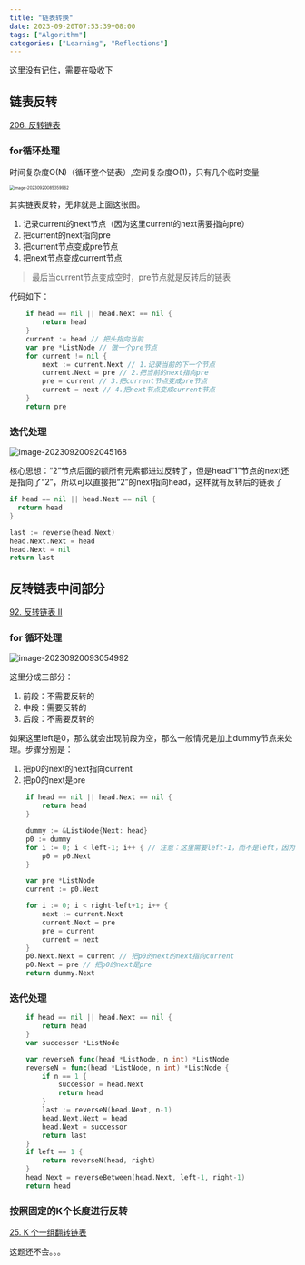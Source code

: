 ```yaml
---
title: "链表转换"
date: 2023-09-20T07:53:39+08:00
tags: ["Algorithm"]
categories: ["Learning", "Reflections"]
---
```


这里没有记住，需要在吸收下

## 链表反转

[206. 反转链表](https://leetcode.cn/problems/reverse-linked-list/)

### for循环处理

时间复杂度O(N)（循环整个链表）,空间复杂度O(1)，只有几个临时变量

<img src="https://image.shijinping.cn/picgo/202309200854577.png" alt="image-20230920085359962" style="zoom:50%;" />

其实链表反转，无非就是上面这张图。

1. 记录current的next节点（因为这里current的next需要指向pre）
2. 把current的next指向pre
3. 把current节点变成pre节点
4. 把next节点变成current节点

> 最后当current节点变成空时，pre节点就是反转后的链表

代码如下：

```go
	if head == nil || head.Next == nil {
		return head
	}
	current := head // 把头指向当前
	var pre *ListNode // 做一个pre节点
	for current != nil {
		next := current.Next // 1.记录当前的下一个节点
		current.Next = pre // 2.把当前的next指向pre
		pre = current // 3.把current节点变成pre节点
		current = next // 4.把next节点变成current节点
	}
	return pre
```

### 迭代处理

![image-20230920092045168](https://image.shijinping.cn/picgo/202309200920953.png)

核心思想：“2”节点后面的额所有元素都进过反转了，但是head“1”节点的next还是指向了“2”，所以可以直接把“2”的next指向head，这样就有反转后的链表了

```go
if head == nil || head.Next == nil {
  return head
}

last := reverse(head.Next)
head.Next.Next = head
head.Next = nil
return last
```

## 反转链表中间部分

[92. 反转链表 II](https://leetcode.cn/problems/reverse-linked-list-ii/)

### for 循环处理

![image-20230920093054992](https://image.shijinping.cn/picgo/202309200930649.png)

这里分成三部分：

1. 前段：不需要反转的
2. 中段：需要反转的
3. 后段：不需要反转的

如果这里left是0，那么就会出现前段为空，那么一般情况是加上dummy节点来处理。步骤分别是：

1. 把p0的next的next指向current
2. 把p0的next是pre

```go
	if head == nil || head.Next == nil {
		return head
	}

	dummy := &ListNode{Next: head}
	p0 := dummy
	for i := 0; i < left-1; i++ { // 注意：这里需要left-1，而不是left，因为需要少一个
		p0 = p0.Next
	}

	var pre *ListNode
	current := p0.Next

	for i := 0; i < right-left+1; i++ {
		next := current.Next
		current.Next = pre
		pre = current
		current = next
	}
	p0.Next.Next = current // 把p0的next的next指向current
	p0.Next = pre // 把p0的next是pre
	return dummy.Next
```



### 迭代处理

```go
	if head == nil || head.Next == nil {
		return head
	}
	var successor *ListNode

	var reverseN func(head *ListNode, n int) *ListNode
	reverseN = func(head *ListNode, n int) *ListNode {
		if n == 1 {
			successor = head.Next
			return head
		}
		last := reverseN(head.Next, n-1)
		head.Next.Next = head
		head.Next = successor
		return last
	}
	if left == 1 {
		return reverseN(head, right)
	}
	head.Next = reverseBetween(head.Next, left-1, right-1)
	return head
```

### 按照固定的K个长度进行反转

[25. K 个一组翻转链表](https://leetcode.cn/problems/reverse-nodes-in-k-group/)

这题还不会。。。

